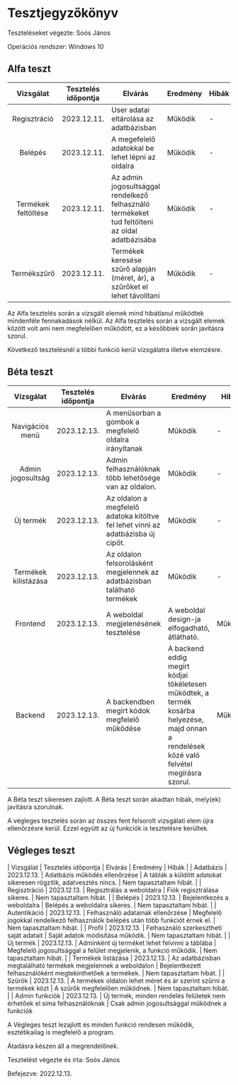 # Tesztjegyzőkönyv

Teszteléseket végezte: Soós János

Operációs rendszer: Windows 10


## Alfa teszt

| Vizsgálat | Tesztelés időpontja | Elvárás | Eredmény | Hibák |
| :---: | --- | --- | --- | --- |
| Regisztráció | 2023.12.11. | User adatai eltárolása az adatbázisban | Működik | - |
| Belépés | 2023.12.11. | A megefelelő adatokkal be lehet lépni az oldalra | Működik | - |
| Termékek feltöltése | 2023.12.11. | Az admin jogosultsággal rendelkező felhasználó termékeket tud feltölteni az oldal adatbázisába | Működik | - |
| Termékszűrő | 2023.12.11. | Termékek keresése szűrő alapján (méret, ár), a szűrőket el lehet távolítani | Működik | - |

Az Alfa tesztelés során a vizsgált elemek mind hibátlanul működtek mindenféle fennakadások nélkül.
Az Alfa tesztelés során a vizsgált elemek között volt ami nem megfelelően működött, ez a későbbiek során javításra szorul.

Következő tesztelésnél a többi funkció kerül vizsgálatra illetve elemzésre.
## Béta teszt

| Vizsgálat | Tesztelés időpontja | Elvárás | Eredmény | Hibák |
| :---: | --- | --- | --- | --- |
| Navigációs menü | 2023.12.13. | A menüsorban a gombok a megfelelő oldalra irányítanak | Működik | - |
| Admin jogosultság | 2023.12.13. | Admin felhasználóknak több lehetősége van az oldalon. | Működik | - |
| Új termék | 2023.12.13. | Az oldalon a megfelelő adatoka kitöltve fel lehet vinni az adatbázisba új cipőt. | Működik | - |
| Termékek kilistázása | 2023.12.13. | Az oldalon felsorolásként megjelennek az adatbázisban található termékek | Működik | - |
| Frontend | 2023.12.13. | A weboldal megjelenésének tesztelése | A weboldal design-ja elfogadható, átlátható. | Működik |
| Backend | 2023.12.13. | A backendben megírt kódok megfelelő működése | A backend eddig megírt kódjai tökéletesen működtek, a termék kosárba helyezése, majd onnan a rendelések közé való felvétel megírásra szorul. | Működik |

A Béta teszt sikeresen zajlott.
A Béta teszt során akadtan hibák, mely(ek) javításra szorulnak.

A végleges tesztelés során az összes fent felsorolt vizsgálati elem újra ellenőrzésre kerül. Ezzel együtt az új funkciók is tesztelésre kerültek.

## Végleges teszt
| Vizsgálat | Tesztelés időpontja | Elvárás | Eredmény | Hibák |
| Adatbázis | 2023.12.13. | Adatbázis működés ellenőrzése | A táblák a küldött adatokat sikeresen rögzítik, adatvesztés nincs. | Nem tapasztaltam hibát. |
| Regisztráció | 2023.12.13. | Regisztrálás a weboldalra | Fiók regisztrálása sikeres. | Nem tapasztaltam hibát. |
| Belépés | 2023.12.13. | Bejelentkezés a weboldalra | Belépés a weboldalra sikeres. | Nem tapasztaltam hibát. |
| Autentikáció | 2023.12.13. | Felhasználó adatainak ellenőrzése | Megfelelő jogokkal rendelkező felhasználók belépés után több funkciót érnek el. | Nem tapasztaltam hibát. |
| Profil | 2023.12.13. | Felhasználó szerkesztheti saját adatait | Saját adatok módisítása működik. | Nem tapasztaltam hibát. |
| Új termék | 2023.12.13. | Adminként új terméket lehet felvinni a táblába | Megfelelő jogosultsággal a felület megjelenik, a funkció működik. | Nem tapasztaltam hibát. |
| Termékek listázása | 2023.12.13. | Az adatbázisban megtalálható termékek megjelennek a weboldalon | Bejelentkezett felhasználóként megtekinthetőek a termékek. | Nem tapasztaltam hibát. |
| Szűrők | 2023.12.13. | A termékek oldalon lehet méret és ár szerint szűrni a termékek közt | A szűrők megfelelően működnek. | Nem tapasztaltam hibát. |
| Admin funkciók | 2023.12.13. | Új termék, minden rendelés felületek nem érhetőek el sima felhasználóknak | Csak admin jogosultsággal működnek a funkciók

A Végleges teszt lezajlott és minden funkció rendesen működik, esztétikailag is megfelelő a program.

Átadásra készen áll a megrendelőnek.

Tesztelést végezte és írta: Soós János

Befejezve: 2022.12.13.
